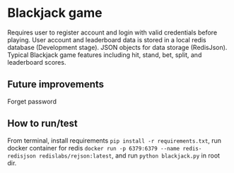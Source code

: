 # Blackjack game

Requires user to register account and login with valid credentials before playing. User account and leaderboard data is stored in a local redis database (Development stage).
JSON objects for data storage (RedisJson).
Typical Blackjack game features including hit, stand, bet, split, and leaderboard scores.

## Future improvements

Forget password

## How to run/test

From terminal, install requirements `pip install -r requirements.txt`, run docker container for redis `docker run -p 6379:6379 --name redis-redisjson redislabs/rejson:latest`, and run `python blackjack.py` in root dir.
